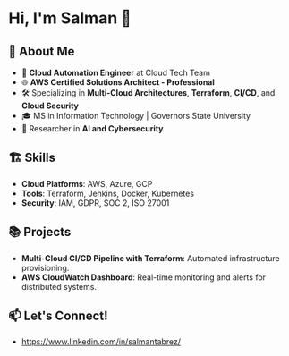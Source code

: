 # Hi, I'm Salman 👋

## 🚀 About Me
- 🔧 **Cloud Automation Engineer** at Cloud Tech Team
- 🌐 **AWS Certified Solutions Architect - Professional**
- 🛠️ Specializing in **Multi-Cloud Architectures**, **Terraform**, **CI/CD**, and **Cloud Security**
- 🎓 MS in Information Technology | Governors State University
- 📜 Researcher in **AI and Cybersecurity**

## 🏗️ Skills
- **Cloud Platforms**: AWS, Azure, GCP
- **Tools**: Terraform, Jenkins, Docker, Kubernetes
- **Security**: IAM, GDPR, SOC 2, ISO 27001

## 📚 Projects
- **Multi-Cloud CI/CD Pipeline with Terraform**: Automated infrastructure provisioning.
- **AWS CloudWatch Dashboard**: Real-time monitoring and alerts for distributed systems.

## 📫 Let's Connect!
- https://www.linkedin.com/in/salmantabrez/
